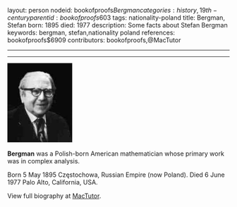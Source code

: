 layout: person
nodeid: bookofproofs$Bergman
categories: history,19th-century
parentid: bookofproofs$603
tags: nationality-poland
title: Bergman, Stefan
born: 1895
died: 1977
description: Some facts about Stefan Bergman
keywords: bergman, stefan,nationality poland
references: bookofproofs$6909
contributors: bookofproofs,@MacTutor

---


---

![Bergman.jpg](https://github.com/bookofproofs/bookofproofs.github.io/blob/main/_sources/_assets/images/portraits/Bergman.jpg?raw=true)

**Bergman** was a Polish-born American mathematician whose primary work was in complex analysis.

Born 5 May 1895 Częstochowa, Russian Empire (now Poland). Died 6 June 1977 Palo Alto, California, USA.


View full biography at [MacTutor](https://mathshistory.st-andrews.ac.uk/Biographies/Bergman/).